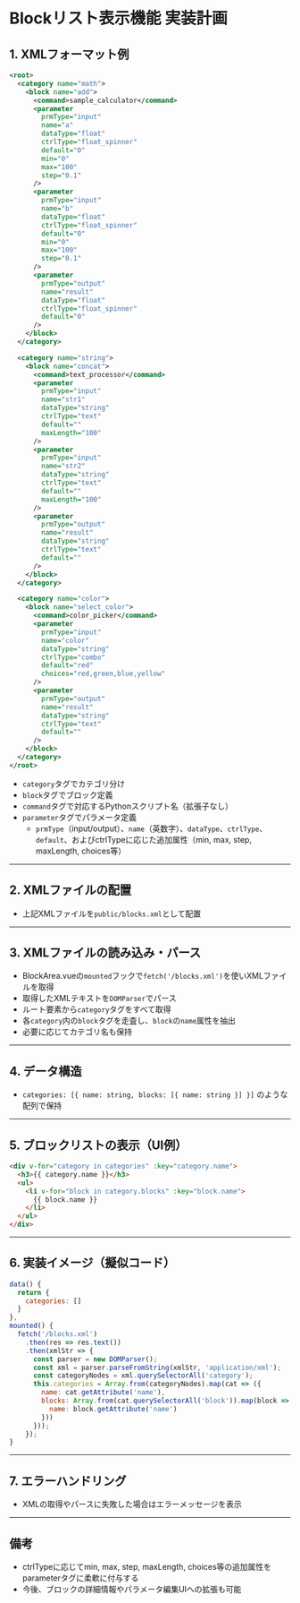 # Blockリスト表示機能 実装計画

## 1. XMLフォーマット例

```xml
<root>
  <category name="math">
    <block name="add">
      <command>sample_calculator</command>
      <parameter
        prmType="input"
        name="a"
        dataType="float"
        ctrlType="float_spinner"
        default="0"
        min="0"
        max="100"
        step="0.1"
      />
      <parameter
        prmType="input"
        name="b"
        dataType="float"
        ctrlType="float_spinner"
        default="0"
        min="0"
        max="100"
        step="0.1"
      />
      <parameter
        prmType="output"
        name="result"
        dataType="float"
        ctrlType="float_spinner"
        default="0"
      />
    </block>
  </category>

  <category name="string">
    <block name="concat">
      <command>text_processor</command>
      <parameter
        prmType="input"
        name="str1"
        dataType="string"
        ctrlType="text"
        default=""
        maxLength="100"
      />
      <parameter
        prmType="input"
        name="str2"
        dataType="string"
        ctrlType="text"
        default=""
        maxLength="100"
      />
      <parameter
        prmType="output"
        name="result"
        dataType="string"
        ctrlType="text"
        default=""
      />
    </block>
  </category>

  <category name="color">
    <block name="select_color">
      <command>color_picker</command>
      <parameter
        prmType="input"
        name="color"
        dataType="string"
        ctrlType="combo"
        default="red"
        choices="red,green,blue,yellow"
      />
      <parameter
        prmType="output"
        name="result"
        dataType="string"
        ctrlType="text"
        default=""
      />
    </block>
  </category>
</root>
```

- `category`タグでカテゴリ分け
- `block`タグでブロック定義
- `command`タグで対応するPythonスクリプト名（拡張子なし）
- `parameter`タグでパラメータ定義
  - `prmType`（input/output）、`name`（英数字）、`dataType`、`ctrlType`、`default`、およびctrlTypeに応じた追加属性（min, max, step, maxLength, choices等）

---

## 2. XMLファイルの配置

- 上記XMLファイルを`public/blocks.xml`として配置

---

## 3. XMLファイルの読み込み・パース

- BlockArea.vueの`mounted`フックで`fetch('/blocks.xml')`を使いXMLファイルを取得
- 取得したXMLテキストを`DOMParser`でパース
- ルート要素から`category`タグをすべて取得
- 各`category`内の`block`タグを走査し、`block`の`name`属性を抽出
- 必要に応じてカテゴリ名も保持

---

## 4. データ構造

- `categories: [{ name: string, blocks: [{ name: string }] }]` のような配列で保持

---

## 5. ブロックリストの表示（UI例）

```html
<div v-for="category in categories" :key="category.name">
  <h3>{{ category.name }}</h3>
  <ul>
    <li v-for="block in category.blocks" :key="block.name">
      {{ block.name }}
    </li>
  </ul>
</div>
```

---

## 6. 実装イメージ（擬似コード）

```js
data() {
  return {
    categories: []
  }
},
mounted() {
  fetch('/blocks.xml')
    .then(res => res.text())
    .then(xmlStr => {
      const parser = new DOMParser();
      const xml = parser.parseFromString(xmlStr, 'application/xml');
      const categoryNodes = xml.querySelectorAll('category');
      this.categories = Array.from(categoryNodes).map(cat => ({
        name: cat.getAttribute('name'),
        blocks: Array.from(cat.querySelectorAll('block')).map(block => ({
          name: block.getAttribute('name')
        }))
      }));
    });
}
```

---

## 7. エラーハンドリング

- XMLの取得やパースに失敗した場合はエラーメッセージを表示

---

## 備考

- ctrlTypeに応じてmin, max, step, maxLength, choices等の追加属性をparameterタグに柔軟に付与する
- 今後、ブロックの詳細情報やパラメータ編集UIへの拡張も可能
